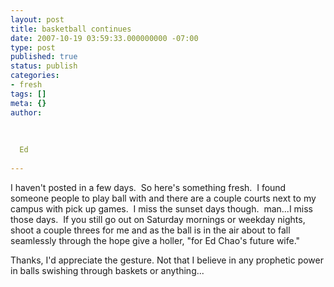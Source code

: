 ```yaml
---
layout: post
title: basketball continues
date: 2007-10-19 03:59:33.000000000 -07:00
type: post
published: true
status: publish
categories:
- fresh
tags: []
meta: {}
author:
  
  
  
  Ed
  
---
```

<p>I haven't posted in a few days.  So here's something fresh.  I found someone people to play ball with and there are a couple courts next to my campus with pick up games.  I miss the sunset days though.  man...I miss those days.  If you still go out on Saturday mornings or weekday nights, shoot a couple threes for me and as the ball is in the air about to fall seamlessly through the hope give a holler, "for Ed Chao's future wife." </p>
<p>Thanks, I'd appreciate the gesture. Not that I believe in any prophetic power in balls swishing through baskets or anything...</p>
